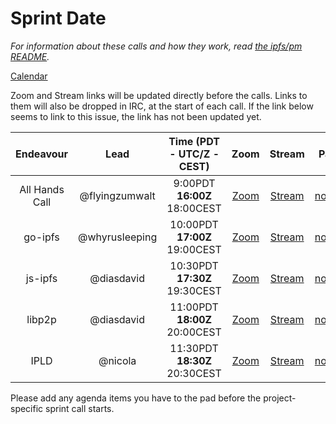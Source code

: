 # Sprint __Date__

_For information about these calls and how they work, read [the ipfs/pm README](https://github.com/ipfs/pm)._

[Calendar](https://calendar.google.com/calendar/embed?src=ipfs.io_eal36ugu5e75s207gfjcu0ae84@group.calendar.google.com)

Zoom and Stream links will be updated directly before the calls. Links to them will also be dropped in IRC, at the start of each call. If the link below seems to link to this issue, the link has not been updated yet.

Endeavour      | Lead            | Time (PDT - **UTC/Z** - CEST) | Zoom     | Stream     | Pad
:------------: | :-------------: | :---------------------------: | :------: | :--------: | :----:
All Hands Call | @flyingzumwalt  | 9:00PDT **16:00Z** 18:00CEST  | [Zoom]() | [Stream]() | [notes](https://public.etherpad-mozilla.org/p/ipfs-__Date__-all-hands)
go-ipfs        | @whyrusleeping  | 10:00PDT **17:00Z** 19:00CEST | [Zoom]() | [Stream]() | [notes](https://public.etherpad-mozilla.org/p/ipfs-__Date__-go-ipfs)
js-ipfs        | @diasdavid      | 10:30PDT **17:30Z** 19:30CEST | [Zoom]() | [Stream]() | [notes](https://public.etherpad-mozilla.org/p/ipfs-__Date__-js-ipfs)
libp2p         | @diasdavid      | 11:00PDT **18:00Z** 20:00CEST | [Zoom]() | [Stream]() | [notes](https://public.etherpad-mozilla.org/p/ipfs-__Date__-libp2p)
IPLD           | @nicola         | 11:30PDT **18:30Z** 20:30CEST | [Zoom]() | [Stream]() | [notes](https://public.etherpad-mozilla.org/p/ipfs-__Date__-ipld)

Please add any agenda items you have to the pad before the project-specific sprint call starts.
